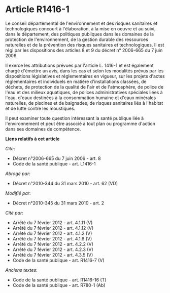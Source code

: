# Article R1416-1

Le conseil départemental de l'environnement et des risques sanitaires et technologiques concourt à l'élaboration, à la mise
en oeuvre et au suivi, dans le département, des politiques publiques dans les domaines de la protection de l'environnement,
de la gestion durable des ressources naturelles et de la prévention des risques sanitaires et technologiques. Il est régi par
les dispositions des articles 8 et 9 du décret n° 2006-665 du 7 juin 2006. 

Il exerce les attributions prévues par l'article L. 1416-1 et est également chargé d'émettre un avis, dans les cas et selon
les modalités prévus par les dispositions législatives et réglementaires en vigueur, sur les projets d'actes réglementaires
et individuels en matière d'installations classées, de déchets, de protection de la qualité de l'air et de l'atmosphère, de
police de l'eau et des milieux aquatiques, de polices administratives spéciales liées à l'eau, d'eaux destinées à la
consommation humaine et d'eaux minérales naturelles, de piscines et de baignades, de risques sanitaires liés à l'habitat et
de lutte contre les moustiques. 

Il peut examiner toute question intéressant la santé publique liée à l'environnement et peut être associé à tout plan ou
programme d'action dans ses domaines de compétence.

**Liens relatifs à cet article**

_Cite_:

  - Décret n°2006-665 du 7 juin 2006 - art. 8
  - Code de la santé publique - art. L1416-1

_Abrogé par_:

  - Décret n°2010-344 du 31 mars 2010 - art. 62 (VD)

_Modifié par_:

  - Décret n°2010-345 du 31 mars 2010 - art. 2

_Cité par_:

  - Arrêté du 7 février 2012 - art. 4.1.11 (V)
  - Arrêté du 7 février 2012 - art. 4.1.12 (V)
  - Arrêté du 7 février 2012 - art. 4.1.2 (V)
  - Arrêté du 7 février 2012 - art. 4.1.6 (V)
  - Arrêté du 7 février 2012 - art. 4.2.2 (V)
  - Arrêté du 7 février 2012 - art. 4.2.3 (V)
  - Arrêté du 7 février 2012 - art. 4.3.5 (V)
  - Code de la santé publique - art. R1416-7 (V)

_Anciens textes_:

  - Code de la santé publique - art. R1416-16 (T)
  - Code de la santé publique - art. R780-1 (Ab)
